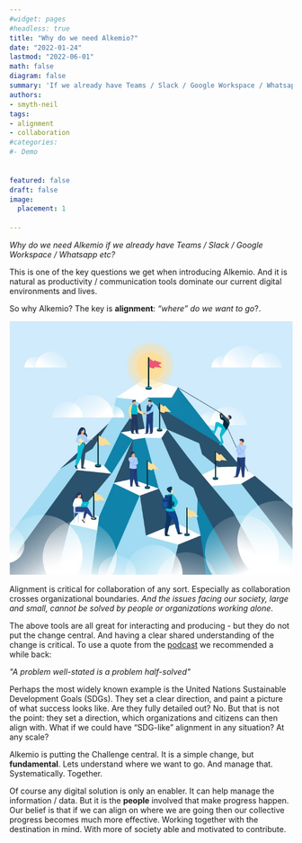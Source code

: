 ```yaml
---
#widget: pages
#headless: true
title: "Why do we need Alkemio?"
date: "2022-01-24"
lastmod: "2022-06-01"
math: false
diagram: false
summary: 'If we already have Teams / Slack / Google Workspace / Whatsapp etc?'
authors:
- smyth-neil
tags:
- alignment
- collaboration
#categories:
#- Demo


featured: false
draft: false
image:
  placement: 1
  
---
```


_Why do we need Alkemio if we already have Teams / Slack / Google Workspace / Whatsapp etc?_

This is one of the key questions we get when introducing Alkemio. And it is natural as productivity / communication tools dominate our current digital environments and lives.
 
So why Alkemio? The key is **alignment**: _“where” do we want to go_?. 

![alignment](./alignment.jpg) 

Alignment is critical for collaboration of any sort. Especially as collaboration crosses organizational boundaries. _And the issues facing our society, large and small, cannot be solved by people or organizations working alone_.

The above tools are all great for interacting and producing - but they do not put the change central. And having a clear shared understanding of the change is critical. To use a quote from the [podcast](https://www.humanetech.com/podcast/a-problem-well-stated-is-half-solved?utm_source=hs_email&utm_medium=email&_hsenc=p2ANqtz-_c9Hd7OQ5drXkKTEoKVrPK7TykDk3vZfe4DCg-bnYFF46UQzIjnZwhXDKovMMebjTC2ogn) we recommended a while back:

*"A problem well-stated is a problem half-solved"*
 
Perhaps the most widely known example is the United Nations Sustainable Development Goals (SDGs). They set a clear direction, and paint a picture of what success looks like. Are they fully detailed out? No. But that is not the point: they set a direction, which organizations and citizens can then align with. What if we could have “SDG-like” alignment in any situation? At any scale?

Alkemio is putting the Challenge central. It is a simple change, but **fundamental**. Lets understand where we want to go. And manage that. Systematically. Together.

Of course any digital solution is only an enabler. It can help manage the information / data. But it is the **people** involved that make progress happen. Our belief is that if we can align on where we are going then our collective progress becomes much more effective. Working together with the destination in mind. With more of society able and motivated to contribute.